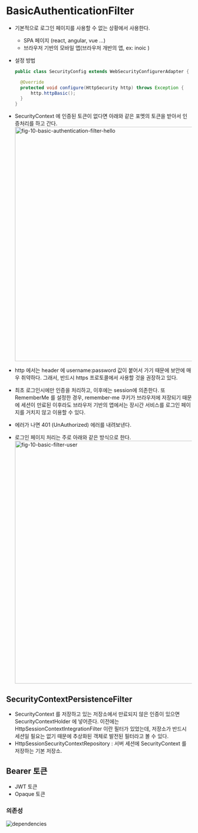 # BasicAuthenticationFilter

- 기본적으로 로그인 페이지를 사용할 수 없는 상황에서 사용한다.
    - SPA 페이지 (react, angular, vue ...)
    - 브라우저 기반의 모바일 앱(브라우저 개반의 앱, ex: inoic )
- 설정 방법
  ```java
  public class SecurityConfig extends WebSecurityConfigurerAdapter {

    @Override
    protected void configure(HttpSecurity http) throws Exception {
        http.httpBasic();
    }
  }
  ```

- SecurityContext 에 인증된 토큰이 없다면 아래와 같은 포멧의 토큰을 받아서 인증처리를 하고 간다.
  <img width="636" alt="fig-10-basic-authentication-filter-hello" src="https://user-images.githubusercontent.com/67107008/126922116-0014d4a2-e6dd-4b50-a059-5854dd45046a.png">
- http 에서는 header 에 username:password 값이 붙어서 가기 때문에 
  보안에 매우 취약하다. 그래서, 반드시 https 프로토콜에서 사용할 것을 권장하고 있다.
- 최초 로그인시에만 인증을 처리하고, 이후에는 session에 의존한다. 또 RememberMe 를 설정한 경우, 
  remember-me 쿠키가 브라우저에 저장되기 때문에 세션이 만료된 이후라도 브라우저 기반의 앱에서는 장시간 서비스를 로그인 페이지를 거치지 않고 이용할 수 있다.
- 에러가 나면 401 (UnAuthorized) 에러를 내려보낸다.
- 로그인 페이지 처리는 주로 아래와 같은 방식으로 한다.
  <img width="659" alt="fig-10-basic-filter-user" src="https://user-images.githubusercontent.com/67107008/126922120-0d17c5a6-83df-4c2e-8122-169e56e8f86a.png">

## SecurityContextPersistenceFilter
- SecurityContext 를 저장하고 있는 저장소에서 만료되지 않은 인증이 있으면 SecurityContextHolder 에 
  넣어준다. 이전에는 HttpSessionContextIntegrationFilter 이란 필터가 있었는데, 저장소가 반드시 
  세션일 필요는 없기 때문에 추상화된 객체로 발전된 필터라고 볼 수 있다.
- HttpSessionSecurityContextRepository : 서버 세션에 SecurityContext 를 저장하는 기본 저장소.

## Bearer 토큰
- JWT 토큰
- Opaque 토큰

### 의존성 
![dependencies](https://user-images.githubusercontent.com/67107008/126919833-a0f71ef9-8dd8-4d72-98b2-5d796bdb9c6c.PNG)
